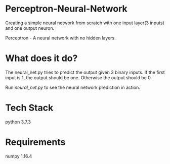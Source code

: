 # Perceptron-Neural-Network
Creating a simple neural network from scratch with one input layer(3 inputs) and one output neuron.

Perceptron -  A neural network with no hidden layers.

# What does it do?
The neural_net.py tries to predict the output given 3 binary inputs. If the first input is 1, the output should be one. Otherwise the output should be 0.

Run *neural_net.py* to see the neural network prediction in action. 
# Tech Stack
python 3.7.3
# Requirements
numpy 1.16.4





